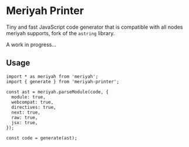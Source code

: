 # Meriyah Printer

Tiny and fast JavaScript code generator that is compatible with all nodes meriyah supports, fork of the `astring` library.

A work in progress...

## Usage

```JS
import * as meriyah from 'meriyah';
import { generate } from 'meriyah-printer';

const ast = meriyah.parseModule(code, {
  module: true,
  webcompat: true,
  directives: true,
  next: true,
  raw: true,
  jsx: true,
});

const code = generate(ast);
```
